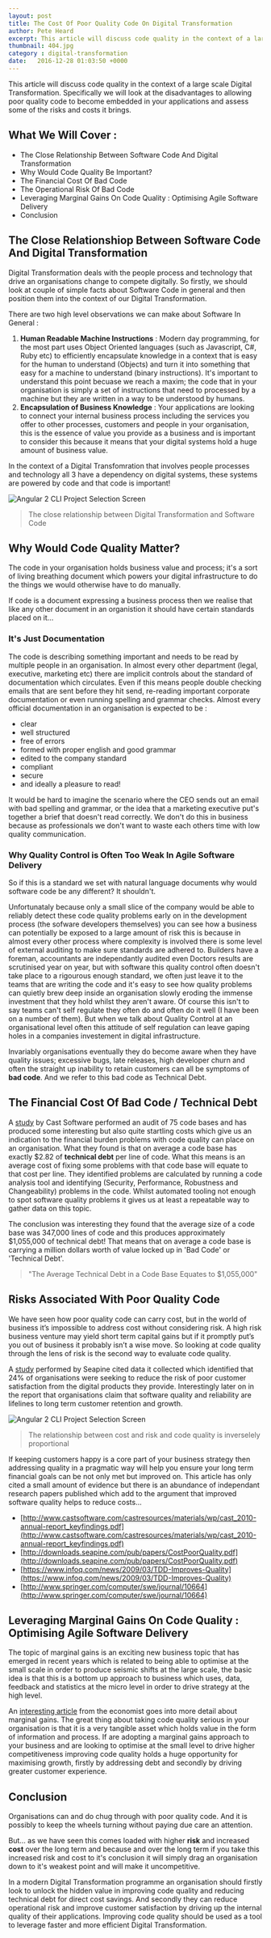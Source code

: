 ```yaml
---
layout: post
title: The Cost Of Poor Quality Code On Digital Transformation
author: Pete Heard
excerpt: This article will discuss code quality in the context of a large scale Digital Transformation ...
thumbnail: 404.jpg
category : digital-transformation
date:   2016-12-28 01:03:50 +0000
---
```


This article will discuss code quality in the context of a large scale Digital Transformation. Specifically we will look at the disadvantages to allowing poor quality code to become embedded in your applications and assess some of the risks and costs it brings.

## What We Will Cover :

- The Close Relationship Between Software Code And Digital Transformation
- Why Would Code Quality Be Important?
- The Financial Cost Of Bad Code
- The Operational Risk Of Bad Code 
- Leveraging Marginal Gains On Code Quality : Optimising Agile Software Delivery
- Conclusion

## The Close Relationshiop Between Software Code And Digital Transformation

Digital Transformation deals with the people process and technology that drive an organisations change to compete digitally. So firstly, we should look at couple of simple facts about Software Code in general and then position them into the context of our Digital Transformation. 

There are two high level observations we can make about Software In General :  

1. **Human Readable Machine Instructions** : Modern day programming, for the most part uses Object Oriented languages (such as Javascript, C#, Ruby etc) to efficiently encapsulate knowledge in a context that is easy for the human to understand (Objects) and turn it into something that easy for a machine to understand (binary instructions). It's important to understand this point becuase we reach a maxim; the code that in your organisation is simply a set of instructions that need to processed by a machine but they are written in a way to be understood by humans.
2. **Encapsulation of Business Knowledge** : Your applications are looking to connect your internal business process including the services you offer to other processes, customers and people in your organisation, this is the essence of value you provide as a business and is important to consider this because it means that your digital systems hold a huge amount of business value.

In the context of a Digital Transfomration that involves people processes and technology all 3 have a dependency on digital systems, these systems are powered by code and that code is important!

![Angular 2 CLI Project Selection Screen](images/1_image.png "Angular 2 CLI Project Selection Screen")
> The close relationship between Digital Transformation and Software Code

## Why Would Code Quality Matter?

The code in your organisation holds business value and process; it's a sort of living breathing document which powers your digital infrastructure to do the things we would otherwise have to do manually. 

If code is a document expressing a business process then we realise that like any other document in an organistion it should have certain standards placed on it...

### It's Just Documentation

The code is describing something important and needs to be read by multiple people in an organisation. In almost every other department (legal, executive, marketing etc) there are implicit controls about the standard of documentation which circulates. Even if this means people double checking emails that are sent before they hit send, re-reading important corporate documentation or even running spelling and grammar checks. Almost every official documentation in an organisation is expected to be :

- clear
- well structured
- free of errors
- formed with proper english and good grammar
- edited to the company standard
- compliant
- secure
- and ideally a pleasure to read!

It would be hard to imagine the scenario where the CEO sends out an email with bad spelling and grammar, or the idea that a marketing executive put's together a brief that doesn't read correctly. We don't do this in business because as professionals we don't want to waste each others time with low quality communication. 

### Why Quality Control is Often Too Weak In Agile Software Delivery

So if this is a standard we set with natural language documents why would software code be any different? It shouldn't.

Unfortunataly because only a small slice of the company would be able to reliably detect these code quality problems early on in the development process (the sofware developers themselves) you can see how a business can potentially be exposed to a large amount of risk this is because in almost every other process where complexity is involved there is some level of external auditing to make sure standards are adhered to. Builders have a foreman, accountants are independantly audited even Doctors results are scrutinised year on year, but with software this quality control often doesn't take place to a rigourous enough standard, we often just leave it to the teams that are writing the code and it's easy to see how quality problems can quietly brew deep inside an organisation slowly eroding the immense investment that they hold whilst they aren't aware. Of course this isn't to say teams can't self regulate they often do and often do it well (I have been on a number of them). But when we talk about Quality Control at an organisational level often this attitude of self regulation can leave gaping holes in a companies investement in digital infrastructure.

Invariably organisations eventually they do become aware when they have quality issues; excessive bugs, late releases, high developer churn and often the straight up inability to retain customers can all be symptoms of **bad code**. And we refer to this bad code as Technical Debt.


## The Financial Cost Of Bad Code / Technical Debt

A [study](http://www.castsoftware.com/castresources/materials/wp/cast_2010-annual-report_keyfindings.pdf) by Cast Software performed an audit of 75 code bases and has produced some interesting but also quite startling costs which give us an indication to the financial burden problems with code quality can place on an organisation. What they found is that on average a code base has exactly $2.82 of **technical debt** per line of code. What this means is an average cost of fixing some problems with that code base will equate to that cost per line. They identified problems are calculated by running a code analysis tool and identifying  (Security, Performance, Robustness and Changeability) problems in the code. Whilst automated tooling not enough to spot software quality problems it gives us at least a repeatable way to gather data on this topic.

The conclusion was interesting they found that the average size of a code base was 347,000 lines of code and this produces approximately $1,055,000 of technical debt! That means that on average a code base is carrying a million dollars worth of value locked up in 'Bad Code' or 'Technical Debt'. 

> "The Average Technical Debt in a Code Base Equates to $1,055,000" 

## Risks Associated With Poor Quality Code

We have seen how poor quality code can carry cost, but in the world of business it’s impossible to address cost without considering risk. A high risk business venture may yield short term capital gains but if it promptly put’s you out of business it probably isn’t a wise move. So looking at code quality through the lens of risk is the second way to evaluate code quality.

A [study](http://downloads.seapine.com/pub/papers/CostPoorQuality.pdf) performed by Seapine cited data it collected which identified that 24% of organisations were seeking to reduce the risk of poor customer satisfaction from the digital products they provide. Interestingly later on in the report that organisations claim that software quality and reliability are lifelines to long term customer retention and growth. 


![Angular 2 CLI Project Selection Screen](images/2_image.png "Angular 2 CLI Project Selection Screen")
> The relationship between cost and risk and code quality is inverselely proportional 

If keeping customers happy is a core part of your business strategy then addressing quality in a pragmatic way will help you ensure your long term financial goals can be not only met but improved on. This article has only cited a small amount of evidence but there is an abundance of independant research papers published which add to the argument that improved software quality helps to reduce costs...

- [http://www.castsoftware.com/castresources/materials/wp/cast_2010-annual-report_keyfindings.pdf](http://www.castsoftware.com/castresources/materials/wp/cast_2010-annual-report_keyfindings.pdf)
- [http://downloads.seapine.com/pub/papers/CostPoorQuality.pdf](http://downloads.seapine.com/pub/papers/CostPoorQuality.pdf)
- [https://www.infoq.com/news/2009/03/TDD-Improves-Quality](https://www.infoq.com/news/2009/03/TDD-Improves-Quality)
- [http://www.springer.com/computer/swe/journal/10664](http://www.springer.com/computer/swe/journal/10664)

## Leveraging Marginal Gains On Code Quality : Optimising Agile Software Delivery

The topic of marginal gains is an exciting new business topic that has emerged in recent years which is related to being able to optimise at the small scale in order to produce seismic shifts at the large scale, the basic idea is that this is a bottom up approach to business which uses, data, feedback and statistics at the micro level in order to drive strategy at the high level. 

An [interesting article](http://www.economist.com/news/business/21607816-businesses-should-aim-lots-small-wins-big-data-add-up-something-big-little) from the economist goes into more detail about marginal gains. The great thing about taking code quality serious in your organisation is that it is a very tangible asset which holds value in the form of information and process. If are adopting a marginal gains approach to your business and are looking to optimise at the small level to drive higher competitiveness improving code quality holds a huge opportunity for maximising growth, firstly by addressing debt and secondly by driving greater customer experience.


## Conclusion 

Organisations can and do chug through with poor quality code. And it is possibly to keep the wheels turning without paying due care an attention. 

But... as we have seen this comes loaded with higher **risk** and increased **cost** over the long term and because and over the long term if you take this increased risk and cost to it's conclusion it will simply drag an organisation down to it's weakest point and will make it uncompetitive. 

In a modern Digital Transformation programme an organisation should firstly look to unlock the hidden value in improving code quality and reducing technical debt for direct cost savings. And secondly they can reduce operational risk and improve customer satisfaction by driving up the internal quality of their applications. Improving code quality should be used as a tool to leverage faster and more efficient Digital Transformation.
